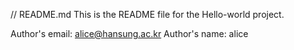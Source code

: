 // README.md
This is the README file for the Hello-world project.

Author's email: alice@hansung.ac.kr
Author's name: alice
